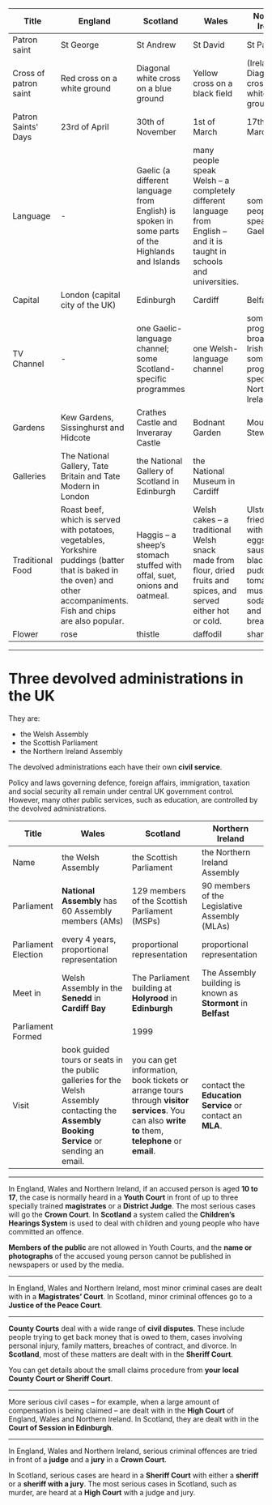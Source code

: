 |Title|England|Scotland|Wales|Northern Ireland|
|---|---|---|---|---|
|Patron saint|St George|St Andrew|St David|St Patrick|
|Cross of patron saint|Red cross on a white ground|Diagonal white cross on a blue ground|Yellow cross on a black field|(Ireland) Diagonal red cross on a white ground.|
|Patron Saints' Days|23rd of April|30th of November|1st of March|17th of March|
|Language| - |Gaelic (a different language from English) is spoken in some parts of the Highlands and Islands|many people speak Welsh – a completely different language from English – and it is taught in schools and universities.|some people speak Irish Gaelic.|
|Capital|London (capital city of the UK)|Edinburgh|Cardiff|Belfast|
|TV Channel|-|one Gaelic-language channel;<br>some Scotland-specific programmes|one Welsh-language channel|some programmes broadcast in Irish Gaelic;<br>some programmes specific to Northern Ireland|
|Gardens|Kew Gardens, Sissinghurst and Hidcote|Crathes Castle and Inveraray Castle|Bodnant Garden|Mount Stewart|
|Galleries|The National Gallery, Tate Britain and Tate Modern in London|the National Gallery of Scotland in Edinburgh| the National Museum in Cardiff||
|Traditional Food|Roast beef, which is served with potatoes, vegetables, Yorkshire puddings (batter that is baked in the oven) and other accompaniments. Fish and chips are also popular.|Haggis – a sheep’s stomach stuffed with offal, suet, onions and oatmeal.|Welsh cakes – a traditional Welsh snack made from flour, dried fruits and spices, and served either hot or cold.|Ulster fry – a fried meal with bacon, eggs, sausage, black pudding, tomatoes, mushrooms, soda bread and potato bread.|
|Flower|rose|thistle|daffodil|shamrock|

---

# Three devolved administrations in the UK

They are:
- the Welsh Assembly
- the Scottish Parliament
- the Northern Ireland Assembly

The devolved administrations each have their own **civil service**.

Policy and laws governing defence, foreign affairs, immigration, taxation and social security all remain under central UK government control. However, many other public services, such as education, are controlled by the devolved administrations.

|Title|Wales|Scotland|Northern Ireland|
|---|---|---|---|
|Name|the Welsh Assembly|the Scottish Parliament|the Northern Ireland Assembly|
|Parliament|**National Assembly** has 60 Assembly members (AMs)|129 members of the Scottish Parliament (MSPs)|90 members of the Legislative Assembly (MLAs)|
|Parliament Election|every 4 years, proportional representation|proportional representation|proportional representation|
|Meet in|Welsh Assembly in the **Senedd** in **Cardiff Bay**|The Parliament building at **Holyrood** in **Edinburgh**|The Assembly building is known as **Stormont** in **Belfast**|
|Parliament Formed||1999|
|Visit|book guided tours or seats in the public galleries for the Welsh Assembly contacting the **Assembly Booking Service** or sending an email.|you can get information, book tickets or arrange tours through **visitor services**. You can also **write to** them, **telephone** or **email**.|contact the **Education Service** or contact an **MLA**.|

---

In England, Wales and Northern Ireland, if an accused person is aged **10 to 17**, the case is normally heard in a **Youth Court** in front of up to three specially trained **magistrates** or a **District Judge**. The most serious cases will go the **Crown Court**. In **Scotland** a system called the **Children’s Hearings System** is used to deal with children and young people who have committed an offence.

**Members of the public** are not allowed in Youth Courts, and the **name or photographs** of the accused young person cannot be published in newspapers or used by the media.

---

In England, Wales and Northern Ireland, most minor criminal cases are dealt with in a **Magistrates’ Court**. In Scotland, minor criminal offences go to a **Justice of the Peace Court**.

---

**County Courts** deal with a wide range of **civil disputes**. These include people trying to get back money that is owed to them, cases involving personal injury, family matters, breaches of contract, and divorce. In **Scotland**, most of these matters are dealt with in the **Sheriff Court**.

You can get details about the small claims procedure from **your local County Court or Sheriff Court**.

---

More serious civil cases – for example, when a large amount of compensation is being claimed – are dealt with in the **High Court** of England, Wales and Northern Ireland. In Scotland, they are dealt with in the **Court of Session in Edinburgh**.

---

In England, Wales and Northern Ireland, serious criminal offences are tried in front of a **judge** and a **jury** in a **Crown Court**.

In Scotland, serious cases are heard in a **Sheriff Court** with either a **sheriff** or a **sheriff with a jury**. The most serious cases in Scotland, such as murder, are heard at a **High Court** with a judge and jury.
